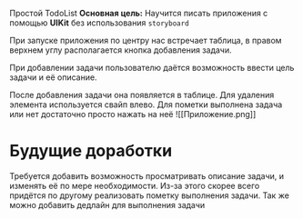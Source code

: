 Простой TodoList
**Основная цель:** Научится писать приложения с помощью **UIKit** без использования `storyboard`

При запуске приложения по центру нас встречает таблица, в правом верхнем углу располагается кнопка добавления задачи. 

При добавлении задачи пользователю даётся возможность ввести цель задачи и её описание. 

После добавления задачи она появляется в таблице. Для удаления элемента используется свайп влево. Для пометки выполнена задача или нет достаточно просто нажать на неё
![[Приложение.png]]
# Будущие доработки
Требуется добавить возможность просматривать описание задачи, и изменять её по мере необходимости. Из-за этого скорее всего придётся по другому реализовать пометку выполнения задачи. Так же можно добавить дедлайн для выполнения задачи
